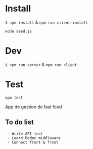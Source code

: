 # Install

`$ npm install` & `npm run client-install`

`node seed.js`

# Dev

`$ npm run server` & `npm run client`

# Test

`npm test`


App de gestion de fast food

## To do list

     - Write API test
     - Learn Redux middleware
     - Connect front & front
